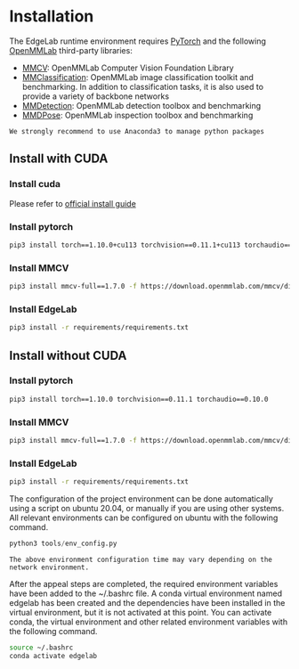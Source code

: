 # Installation

The EdgeLab runtime environment requires [PyTorch](https://pytorch.org/get-started/locally/) and the following [OpenMMLab](https://openmmlab.com/) third-party libraries:

- [MMCV](https://github.com/open-mmlab/mmcv): OpenMMLab Computer Vision Foundation Library
- [MMClassification](https://github.com/open-mmlab/mmclassification): OpenMMLab image classification toolkit and benchmarking. In addition to classification tasks, it is also used to provide a variety of backbone networks
- [MMDetection](https://github.com/open-mmlab/mmdetection): OpenMMLab detection toolbox and benchmarking
- [MMDPose](https://github.com/open-mmlab/mmpose): OpenMMLab inspection toolbox and benchmarking

```{note}
We strongly recommend to use Anaconda3 to manage python packages
```

## Install with CUDA
### Install cuda
Please refer to [official install guide](https://developer.nvidia.com/cuda-downloads)
### Install pytorch
```bash
pip3 install torch==1.10.0+cu113 torchvision==0.11.1+cu113 torchaudio==0.10.0+cu113 --extra-index-url https://download.pytorch.org/whl/cu113
```
### Install MMCV
```bash
pip3 install mmcv-full==1.7.0 -f https://download.openmmlab.com/mmcv/dist/cu113/torch1.10.0/index.html
```
### Install EdgeLab
```bash
pip3 install -r requirements/requirements.txt
```

## Install without CUDA
### Install pytorch
```bash
pip3 install torch==1.10.0 torchvision==0.11.1 torchaudio==0.10.0
```
### Install MMCV
```bash
pip3 install mmcv-full==1.7.0 -f https://download.openmmlab.com/mmcv/dist/cpu/torch1.10.0/index.html
```
### Install EdgeLab
```bash
pip3 install -r requirements/requirements.txt
```

The configuration of the project environment can be done automatically using a script on ubuntu 20.04, or manually if you are using other systems. All relevant environments can be configured on ubuntu with the following command.

```python
python3 tools/env_config.py
```

```{warning}
The above environment configuration time may vary depending on the network environment.
```

After the appeal steps are completed, the required environment variables have been added to the ~/.bashrc file. A conda virtual environment named edgelab has been created and the dependencies have been installed in the virtual environment, but it is not activated at this point. You can activate conda, the virtual environment and other related environment variables with the following command.

```bash
source ~/.bashrc
conda activate edgelab
```